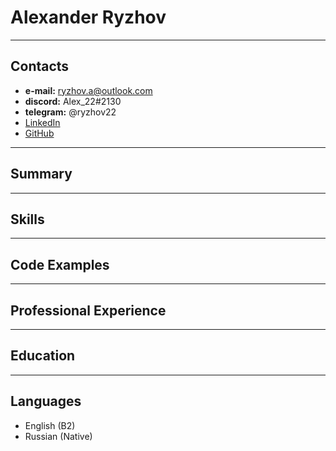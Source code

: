 # Alexander Ryzhov
---
## Contacts

* **e-mail:** ryzhov.a@outlook.com
* **discord:** Alex_22#2130
* **telegram:** @ryzhov22
* [LinkedIn](https://www.linkedin.com/in/ryzhov22/)
* [GitHub](https://github.com/ryzhov22)

---
## Summary

---
## Skills

---
## Code Examples

---
## Professional Experience

---
## Education

---
## Languages
* English (B2)
* Russian (Native)
